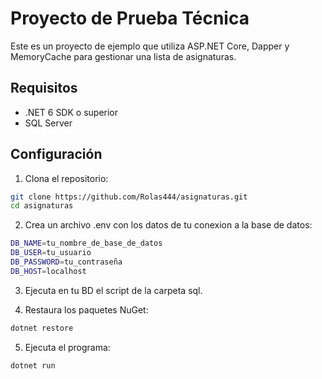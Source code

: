 # Proyecto de Prueba Técnica

Este es un proyecto de ejemplo que utiliza ASP.NET Core, Dapper y MemoryCache para gestionar una lista de asignaturas.

## Requisitos

- .NET 6 SDK o superior
- SQL Server

## Configuración

1. Clona el repositorio:

```sh
git clone https://github.com/Rolas444/asignaturas.git
cd asignaturas
```
2. Crea un archivo .env con los datos de tu conexion a la base de datos:

```sh
DB_NAME=tu_nombre_de_base_de_datos
DB_USER=tu_usuario
DB_PASSWORD=tu_contraseña
DB_HOST=localhost
```
3. Ejecuta en tu BD el script de la carpeta sql.

4. Restaura los paquetes NuGet:

```sh
dotnet restore
```

5. Ejecuta el programa:

```sh
dotnet run
```

